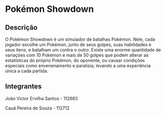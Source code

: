 # Pokémon Showdown
## Descrição
O Pokémon Showdown é um simulador de batalhas Pokémon. Nele, cada jogador escolhe um Pokémon, junto de seus golpes, suas habilidades e seus itens, e batalham um contra o outro. Existe uma enorme quantidade de variações com 10 Pokémon e mais de 50 golpes que podem alterar as estatísticas do próprio Pokémon, do oponente, ou causar condições especiais como envenenamento e paralisia; levando a uma experiência única a cada partida.

## Integrantes
João Victor Ervilha Santos - 112683

Cauã Pereira de Souza - 112712
